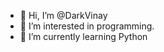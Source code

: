 - 👋 Hi, I’m @DarkVinay
- 👀 I’m interested in programming.
- 🌱 I’m currently learning Python 

<!---
DarkVinay/DarkVinay is a ✨ special ✨ repository because its `README.md` (this file) appears on your GitHub profile.
You can click the Preview link to take a look at your changes.
--->

